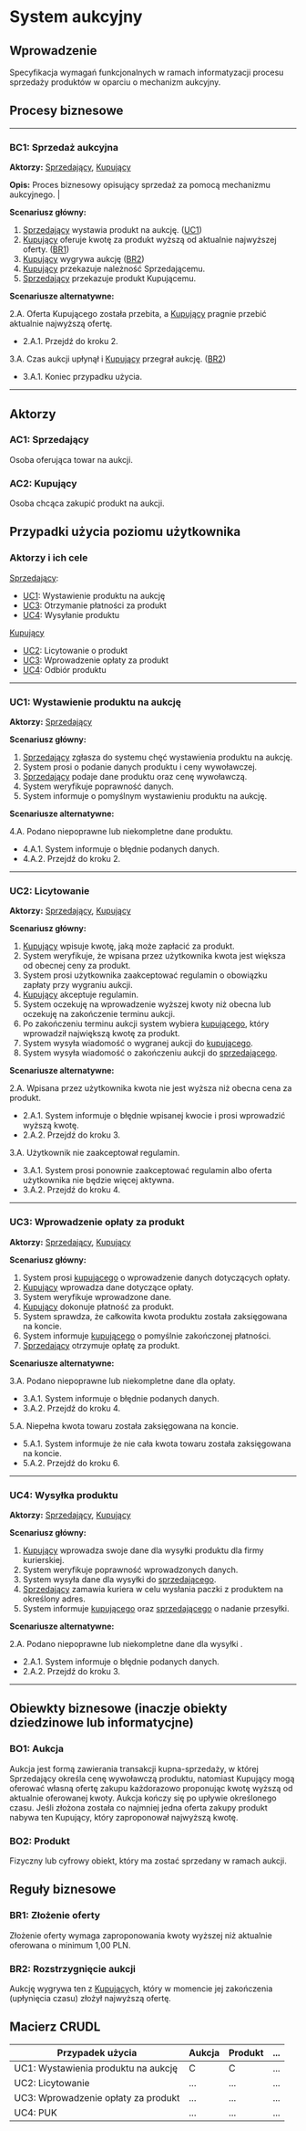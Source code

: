 # System aukcyjny

## Wprowadzenie

Specyfikacja wymagań funkcjonalnych w ramach informatyzacji procesu sprzedaży produktów w oparciu o mechanizm aukcyjny. 

## Procesy biznesowe

--- 
<a id="bc1"></a>
### BC1: Sprzedaż aukcyjna 

**Aktorzy:** [Sprzedający](#ac1), [Kupujący](#ac2)

**Opis:** Proces biznesowy opisujący sprzedaż za pomocą mechanizmu aukcyjnego. |

**Scenariusz główny:**
1. [Sprzedający](#ac1) wystawia produkt na aukcję. ([UC1](#uc1))
2. [Kupujący](#ac2) oferuje kwotę za produkt wyższą od aktualnie najwyższej oferty. ([BR1](#br1))
3. [Kupujący](#ac2) wygrywa aukcję ([BR2](#br2))
4. [Kupujący](#ac2) przekazuje należność Sprzedającemu.
5. [Sprzedający](#ac1) przekazuje produkt Kupującemu.

**Scenariusze alternatywne:** 

2.A. Oferta Kupującego została przebita, a [Kupujący](#ac2) pragnie przebić aktualnie najwyższą ofertę.
* 2.A.1. Przejdź do kroku 2.

3.A. Czas aukcji upłynął i [Kupujący](#ac2) przegrał aukcję. ([BR2](#br2))
* 3.A.1. Koniec przypadku użycia.

---

## Aktorzy

<a id="ac1"></a>
### AC1: Sprzedający

Osoba oferująca towar na aukcji.

<a id="ac2"></a>
### AC2: Kupujący

Osoba chcąca zakupić produkt na aukcji.


## Przypadki użycia poziomu użytkownika

### Aktorzy i ich cele

[Sprzedający](#ac1):
* [UC1](#uc1): Wystawienie produktu na aukcję
* [UC3](#uc3): Otrzymanie płatności za produkt
* [UC4](#uc4): Wysyłanie produktu

[Kupujący](#ac2)
* [UC2](#uc2): Licytowanie o produkt
* [UC3](#uc3): Wprowadzenie opłaty za produkt
* [UC4](#uc4): Odbiór produktu

---
<a id="uc1"></a>
### UC1: Wystawienie produktu na aukcję

**Aktorzy:** [Sprzedający](#ac1)

**Scenariusz główny:**
1. [Sprzedający](#ac1) zgłasza do systemu chęć wystawienia produktu na aukcję.
2. System prosi o podanie danych produktu i ceny wywoławczej.
3. [Sprzedający](#ac1) podaje dane produktu oraz cenę wywoławczą.
4. System weryfikuje poprawność danych.
5. System informuje o pomyślnym wystawieniu produktu na aukcję.

**Scenariusze alternatywne:** 

4.A. Podano niepoprawne lub niekompletne dane produktu.
* 4.A.1. System informuje o błędnie podanych danych.
* 4.A.2. Przejdź do kroku 2.

---

<a id="uc2"></a>
### UC2: Licytowanie

**Aktorzy:** [Sprzedający](#ac1), [Kupujący](#ac2)

**Scenariusz główny:**
1. [Kupujący](#ac2) wpisuje kwotę, jaką może zapłacić za produkt.
2. System weryfikuje, że wpisana przez użytkownika kwota jest większa od obecnej ceny za produkt.
3. System prosi użytkownika zaakceptować regulamin o obowiązku zapłaty przy wygraniu aukcji.
4. [Kupujący](#ac2) akceptuje regulamin.
5. System oczekuję na wprowadzenie wyższej kwoty niż obecna lub oczekuję na zakończenie terminu aukcji.
6. Po zakończeniu terminu aukcji system wybiera [kupującego](#ac2), który wprowadził największą kwotę za produkt.
7. System wysyła wiadomość o wygranej aukcji do [kupującego](#ac2).
8. System wysyła wiadomość o zakończeniu aukcji do [sprzedającego](#ac1).

**Scenariusze alternatywne:** 

2.A. Wpisana przez użytkownika kwota nie jest wyższa niż obecna cena za produkt.
* 2.A.1. System informuje o błędnie wpisanej kwocie i prosi wprowadzić wyższą kwotę.
* 2.A.2. Przejdź do kroku 3.

3.A. Użytkownik nie zaakceptował regulamin.
* 3.A.1. System prosi ponownie zaakceptować regulamin albo oferta użytkownika nie będzie więcej aktywna.
* 3.A.2. Przejdź do kroku 4.

---

<a id="uc3"></a>
### UC3: Wprowadzenie opłaty za produkt

**Aktorzy:** [Sprzedający](#ac1), [Kupujący](#ac2)

**Scenariusz główny:** 
1. System prosi [kupującego](#ac2) o wprowadzenie danych dotyczących opłaty.
2. [Kupujący](#ac2) wprowadza dane dotyczące opłaty.
3. System weryfikuje wprowadzone dane.
4. [Kupujący](#ac2) dokonuje płatność za produkt.
5. System sprawdza, że całkowita kwota produktu została zaksięgowana na koncie.
6. System informuje [kupującego](#ac2) o pomyślnie zakończonej płatności. 
7. [Sprzedający](#ac1) otrzymuje opłatę za produkt.

**Scenariusze alternatywne:** 

3.A. Podano niepoprawne lub niekompletne dane dla opłaty.
* 3.A.1. System informuje o błędnie podanych danych.
* 3.A.2. Przejdź do kroku 4.

5.A. Niepełna kwota towaru została zaksięgowana na koncie.
* 5.A.1. System informuje że nie cała kwota towaru została zaksięgowana na koncie.
* 5.A.2. Przejdź do kroku 6.

---

<a id="uc4"></a>
### UC4: Wysyłka produktu

**Aktorzy:** [Sprzedający](#ac1), [Kupujący](#ac2)

**Scenariusz główny:** 
1. [Kupujący](#ac2) wprowadza swoje dane dla wysyłki produktu dla firmy kurierskiej.
2. System weryfikuje poprawność wprowadzonych danych.
3. System wysyła dane dla wysyłki do [sprzedającego](#ac1).
4. [Sprzedający](#ac1) zamawia kuriera w celu wysłania paczki z produktem na określony adres.
5. System informuje [kupującego](#ac2) oraz [sprzedającego](#ac1) o nadanie przesyłki.


**Scenariusze alternatywne:** 

2.A. Podano niepoprawne lub niekompletne dane dla wysyłki .
* 2.A.1. System informuje o błędnie podanych danych.
* 2.A.2. Przejdź do kroku 3.
---

## Obiewkty biznesowe (inaczje obiekty dziedzinowe lub informatycjne)

### BO1: Aukcja

Aukcja jest formą zawierania transakcji kupna-sprzedaży, w której Sprzedający określa cenę wywoławczą produktu, natomiast Kupujący mogą oferować własną ofertę zakupu każdorazowo proponując kwotę wyższą od aktualnie oferowanej kwoty. Aukcja kończy się po upływie określonego czasu. Jeśli złożona została co najmniej jedna oferta zakupy produkt nabywa ten Kupujący, który zaproponował najwyższą kwotę. 

### BO2: Produkt

Fizyczny lub cyfrowy obiekt, który ma zostać sprzedany w ramach aukcji.

## Reguły biznesowe

<a id="br1"></a>
### BR1: Złożenie oferty

Złożenie oferty wymaga zaproponowania kwoty wyższej niż aktualnie oferowana o minimum 1,00 PLN.


<a id="br2"></a>
### BR2: Rozstrzygnięcie aukcji

Aukcję wygrywa ten z [Kupujący](#ac2)ch, który w momencie jej zakończenia (upłynięcia czasu) złożył najwyższą ofertę.

## Macierz CRUDL


| Przypadek użycia                                  | Aukcja | Produkt | ... |
| ------------------------------------------------- | ------ | ------- | --- |
| UC1: Wystawienia produktu na aukcję               |    C   |    C    | ... |
| UC2: Licytowanie                                               |  ...   |  ...    | ... |
UC3: Wprowadzenie opłaty za produkt                                              |  ...   |  ...    | ... |
UC4: PUK                                              |  ...   |  ...    | ... |


